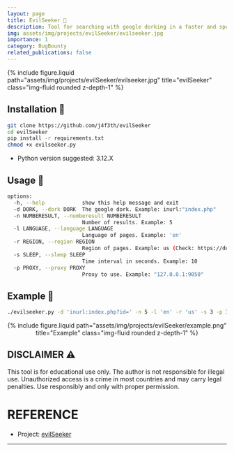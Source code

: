 ```yaml
---
layout: page
title: EvilSeeker 🔭
description: Tool for searching with google dorking in a faster and specific way with proxies or without proxies. 
img: assets/img/projects/evilSeeker/evilseeker.jpg
importance: 1
category: BugBounty
related_publications: false
---
```


<div>
    <div class="col-sm-8 mt-3 mt-md-0">
        {% include figure.liquid path="assets/img/projects/evilSeeker/evilseeker.jpg" title="evilSeeker" class="img-fluid rounded z-depth-1" %}
    </div>
</div>



## Installation 📂

```bash
git clone https://github.com/j4f3th/evilSeeker 
cd evilSeeker
pip install -r requirements.txt
chmod +x evilseeker.py
```
- Python version suggested: 3.12.X

## Usage 📖

```bash
options:
  -h, --help            show this help message and exit
  -d DORK, --dork DORK  The google dork. Example: inurl:"index.php"
  -n NUMBERESULT, --numberesult NUMBERESULT
                        Number of results. Example: 5
  -l LANGUAGE, --language LANGUAGE
                        Language of pages. Example: 'en'
  -r REGION, --region REGION
                        Region of pages. Example: us (Check: https://developers.google.com/custom-search/docs/json_api_reference#countryCodes),
  -s SLEEP, --sleep SLEEP
                        Time interval in seconds. Example: 10
  -p PROXY, --proxy PROXY
                        Proxy to use. Example: "127.0.0.1:9050"
```

## Example 🔎

~~~bash
./evilseeker.py -d 'inurl:index.php?id=' -n 5 -l 'en' -r 'us' -s 3 -p 127.0.0.1:9050
~~~
<div>
    <center>
    <div class="col-sm-8 mt-3 mt-md-0">
        {% include figure.liquid path="assets/img/projects/evilSeeker/example.png" title="Example" class="img-fluid rounded z-depth-1" %}
    </div>
   </center>
</div>


## DISCLAIMER ⚠️

This tool is for educational use only. The author is not responsible for illegal use. Unauthorized access is a crime in most countries and may carry legal penalties. Use responsibly and only with proper permission.

# REFERENCE

- Project: [evilSeeker](https://github.com/j4f3th/evilSeeker)
---
